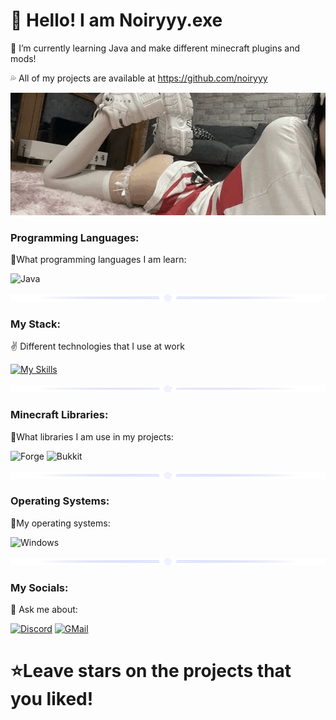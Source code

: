 # 👋 Hello! I am Noiryyy.exe

🌙 I’m currently learning Java and make different minecraft plugins and mods!

💦 All of my projects are available at https://github.com/noiryyy

![Header](https://github.com/noiryyy/noiryyy/blob/main/assets/header.gif)

### Programming Languages:
🧡What programming languages I am learn:

![Java](https://img.shields.io/badge/-Java-FFA500?style=for-the-badge&logo=java&logoColor=0000CD)

![Line](https://github.com/noiryyy/noiryyy/blob/main/assets/sepparator.png)

### My Stack:
✌ Different technologies that I use at work

[![My Skills](https://skillicons.dev/icons?i=java,git,mysql,postgres,gradle,maven,sqlite)](https://skillicons.dev)

![Line](https://github.com/noiryyy/noiryyy/blob/main/assets/sepparator.png)


### Minecraft Libraries:
💜What libraries I am use in my projects:

![Forge](https://img.shields.io/badge/-Forge-8A2BE2?style=for-the-badge)
![Bukkit](https://img.shields.io/badge/-Bukkit-7B68EE?style=for-the-badge)

![Line](https://github.com/noiryyy/noiryyy/blob/main/assets/sepparator.png)

### Operating Systems:
🤍My operating systems:

![Windows](https://img.shields.io/badge/-Windows-FF6347?style=for-the-badge&logo=windows&logoColor=000000)

![Line](https://github.com/noiryyy/noiryyy/blob/main/assets/sepparator.png)

### My Socials:
💬 Ask me about:

[![Discord](https://img.shields.io/badge/-Discord-4169E1?style=for-the-badge&logo=discord&logoColor=FFFFFF)](https://discord.com/users/1049757090924732499)
[![GMail](https://img.shields.io/badge/-GMail-090909?style=for-the-badge&logo=gmail&logoColor=DC143C)](noiryyydev@gmail.com)

# ⭐Leave stars on the projects that you liked!

<!--
**Noiryyy/Noiryyy** is a ✨ _special_ ✨ repository because its `README.md` (this file) appears on your GitHub profile.

Here are some ideas to get you started:

- 🔭 I’m currently working on ...
- 🌱 I’m currently learning ...
- 👯 I’m looking to collaborate on ...
- 🤔 I’m looking for help with ...
- 💬 Ask me about ...
- 📫 How to reach me: ...
- 😄 Pronouns: ...
- ⚡ Fun fact: ...
-->
